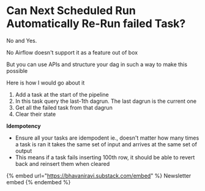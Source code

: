 # Can Next Scheduled Run Automatically Re-Run failed Task?

No and Yes.

No Airflow doesn't support it as a feature out of box

But you can use APIs and structure your dag in such a way to make this possible

Here is how I would go about it

1. Add a task at the start of the pipeline
2. In this task query the last-1th dagrun. The last dagrun is the current one
3. Get all the failed task from that dagrun
4. Clear their state

**Idempotency**

* Ensure all your tasks are idempodent ie., doesn't matter how many times a task is ran it takes the same set of input and arrives at the same set of output
* This means if a task fails inserting 100th row, it should be able to revert back and reinsert them when cleared



{% embed url="https://bhavaniravi.substack.com/embed" %}
Newsletter embed
{% endembed %}
